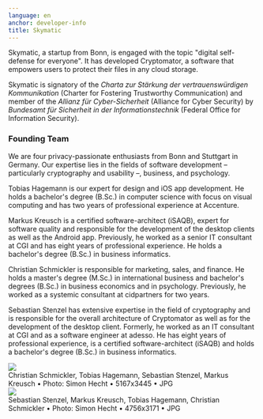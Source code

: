 ```yaml
---
language: en
anchor: developer-info
title: Skymatic
---
```

Skymatic, a startup from Bonn, is engaged with the topic "digital self-defense for everyone". It has developed Cryptomator, a software that empowers users to protect their files in any cloud storage.

Skymatic is signatory of the _Charta zur Stärkung der vertrauenswürdigen Kommunikation_ (Charter for Fostering Trustworthy Communication) and member of the _Allianz für Cyber-Sicherheit_ (Alliance for Cyber Security) by _Bundesamt für Sicherheit in der Informationstechnik_ (Federal Office for Information Security).

### Founding Team

We are four privacy-passionate enthusiasts from Bonn and Stuttgart in Germany. Our expertise lies in the fields of software development – particularly cryptography and usability –, business, and psychology.

Tobias Hagemann is our expert for design and iOS app development. He holds a bachelor's degree (B.Sc.) in computer science with focus on visual computing and has two years of professional experience at Accenture.

Markus Kreusch is a certified software-architect (iSAQB), expert for software quality and responsible for the development of the desktop clients as well as the Android app. Previously, he worked as a senior IT consultant at CGI and has eight years of professional experience. He holds a bachelor's degree (B.Sc.) in business informatics.

Christian Schmickler is responsible for marketing, sales, and finance. He holds a master's degree (M.Sc.) in international business and bachelor's degrees (B.Sc.) in business economics and in psychology. Previously, he worked as a systemic consultant at cidpartners for two years.

Sebastian Stenzel has extensive expertise in the field of cryptography and is responsible for the overall architecture of Cryptomator as well as for the development of the desktop client. Formerly, he worked as an IT consultant at CGI and as a software engineer at adesso. He has eight years of professional experience, is a certified software-architect (iSAQB) and holds a bachelor's degree (B.Sc.) in business informatics.

<div class="row">
  <div class="col-sm-12 col-md-6">
    <div class="thumbnail text-center">
      <a href="/img/presskit/skymatic-team-rhein.jpg"><img src="/img/presskit/skymatic-team-rhein.jpg"/></a>
      <div class="caption">Christian Schmickler, Tobias Hagemann, Sebastian Stenzel, Markus Kreusch • Photo: Simon Hecht • 5167x3445 • JPG</div>
    </div>
  </div>
  <div class="clearfix visible-sm-block"></div>
  <div class="col-sm-12 col-md-6">
    <div class="thumbnail text-center">
      <a href="/img/presskit/skymatic-team-office.jpg"><img src="/img/presskit/skymatic-team-office.jpg"/></a>
      <div class="caption">Sebastian Stenzel, Markus Kreusch, Tobias Hagemann, Christian Schmickler • Photo: Simon Hecht • 4756x3171 • JPG</div>
    </div>
  </div>
</div>
